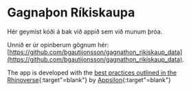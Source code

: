 
# Gagnaþon Ríkiskaupa

<!-- badges: start -->
<!-- badges: end -->

Hér geymist kóði á bak við appið sem við munum þróa.

Unnið er úr opinberum gögnum hér: [https://github.com/bgautijonsson/gagnathon_rikiskaup_data](https://github.com/bgautijonsson/gagnathon_rikiskaup_data).

The app is developed with the [best practices outlined in the Rhinoverse](https://appsilon.github.io/rhino/){:target"=blank"} by [Appsilon](https://appsilon.com){:target"=blank"}